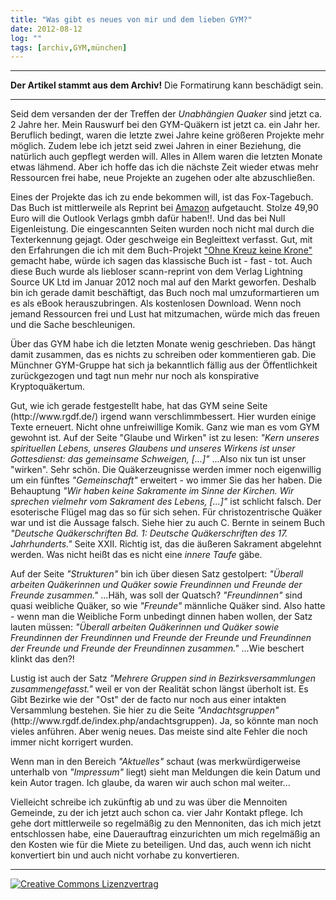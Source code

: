 ```yaml
---
title: "Was gibt es neues von mir und dem lieben GYM?"
date: 2012-08-12
log: ""
tags: [archiv,GYM,münchen]
---
```

<hr><b>Der Artikel stammt aus dem Archiv!</b> Die Formatirung kann beschädigt sein.<hr>
<p>Seid dem versanden der der Treffen der <i>Unabhängien Quaker</i> sind jetzt ca. 2 Jahre her. Mein Rauswurf bei den GYM-Quäkern ist jetzt ca. ein Jahr her. Beruflich bedingt, waren die letzte zwei Jahre keine größeren Projekte mehr möglich. Zudem lebe ich jetzt seid zwei Jahren in einer Beziehung, die natürlich auch gepflegt werden will. Alles in Allem waren die letzten Monate etwas lähmend. Aber ich hoffe das ich die nächste Zeit wieder etwas mehr Ressourcen frei habe, neue Projekte an zugehen oder alte abzuschließen.</p>
<!--break-->
<p>Eines der Projekte das ich zu ende bekommen will, ist das Fox-Tagebuch. Das Buch ist mittlerweile als Reprint bei <a href="http://www.amazon.de/George-Fox-Aufzeichnungen-Briefe-Qu%C3%A4kers/dp/3864033179/ref=cm_cr-mr-title">Amazon</a> aufgetaucht. Stolze 49,90 Euro will die Outlook Verlags gmbh dafür haben!!. Und das bei Null Eigenleistung. Die eingescannten Seiten wurden noch nicht mal durch die Texterkennung gejagt. Oder geschweige ein Begleittext verfasst. Gut, mit den Erfahrungen die ich mit dem Buch-Projekt <a href="http://www.amazon.de/Ohne-Kreuz-keine-Krone-Studienausgabe/dp/3839126088/">"Ohne Kreuz keine Krone"</a> gemacht habe, würde ich sagen das klassische Buch ist - fast - tot. Auch diese Buch wurde als liebloser scann-reprint von dem Verlag  Lightning Source UK Ltd im Januar 2012 noch mal auf den Markt geworfen. Deshalb bin ich gerade damit beschäftigt, das Buch noch mal umzuformartieren um es als eBook herauszubringen. Als kostenlosen Download. Wenn noch jemand Ressourcen frei und Lust hat mitzumachen, würde mich das freuen und die Sache beschleunigen.</p>

<p>Über das GYM habe ich die letzten Monate wenig geschrieben. Das hängt damit zusammen, das es nichts zu schreiben oder kommentieren gab. Die Münchner GYM-Gruppe hat sich ja bekanntlich fällig aus der Öffentlichkeit zurückgezogen und tagt nun mehr nur noch als konspirative Kryptoquäkertum. </p>

<p>Gut, wie ich gerade festgestellt habe, hat das GYM seine Seite (http://www.rgdf.de/) irgend wann verschlimmbessert. Hier wurden einige Texte erneuert. Nicht ohne unfreiwillige Komik. Ganz wie man es vom GYM gewohnt ist. Auf der Seite "Glaube und Wirken" ist zu lesen: <i>"Kern unseres spirituellen Lebens, unseres Glaubens und unseres Wirkens ist unser Gottesdienst:  das gemeinsame Schweigen, [...]"</i> ...Also nix tun ist unser "wirken". Sehr schön. Die Quäkerzeugnisse werden immer noch eigenwillig um ein fünftes <i>"Gemeinschaft"</i> erweitert - wo immer Sie das her haben. Die Behauptung <i>"Wir haben keine Sakramente im Sinne der Kirchen. Wir sprechen vielmehr vom Sakrament des Lebens, [...]"</i> ist schlicht falsch. Der esoterische Flügel mag das so für sich sehen. Für christozentrische Quäker war und ist die Aussage falsch. Siehe hier zu auch C. Bernte in seinem Buch <i>"Deutsche Quäkerschriften Bd. 1: Deutsche Quäkerschriften des 17. Jahrhunderts."</i> Seite XXII. Richtig ist, das die äußeren Sakrament abgelehnt werden. Was nicht heißt das es nicht eine <i>innere Taufe</i> gäbe.</p>

<p>Auf der Seite <i>"Strukturen"</i> bin ich über diesen Satz gestolpert: <i>"Überall arbeiten Quäkerinnen und Quäker sowie Freundinnen und Freunde der Freunde zusammen."</i> ...Häh, was soll der Quatsch? <i>"Freundinnen"</i> sind quasi weibliche Quäker, so wie <i>"Freunde"</i> männliche Quäker sind. Also hatte - wenn man die Weibliche Form unbedingt dinnen haben wollen, der Satz lauten müssen: <i>"Überall arbeiten Quäkerinnen und Quäker sowie Freundinnen der Freundinnen und Freunde der Freunde und Freundinnen der Freunde und Freunde der Freundinnen zusammen."</i> ...Wie beschert klinkt das den?! </p>

<p>Lustig ist auch der Satz <i>"Mehrere Gruppen sind in Bezirksversammlungen zusammengefasst."</i> weil er von  der Realität schon längst überholt ist. Es Gibt Bezirke wie der "Ost" der de facto nur noch aus einer intakten Versammlung bestehen. Sie hier zu die Seite <i>"Andachtsgruppen"</i> (http://www.rgdf.de/index.php/andachtsgruppen). Ja, so könnte man noch vieles anführen. Aber wenig neues. Das meiste sind alte Fehler die noch immer nicht korrigert wurden. </p>

<p>Wenn man in den Bereich <i>"Aktuelles"</i> schaut (was merkwürdigerweise unterhalb von <i>"Impressum"</i> liegt) sieht man Meldungen die kein Datum und kein Autor tragen. Ich glaube, da waren wir auch schon mal weiter...</p>

<p>Vielleicht schreibe ich zukünftig ab und zu was über die Mennoiten Gemeinde, zu der ich jetzt auch schon ca. vier Jahr Kontakt pflege. Ich gehe dort mittlerweile so regelmäßig zu den Mennoniten, das ich mich jetzt entschlossen habe, eine Dauerauftrag einzurichten um mich regelmäßig an den Kosten wie für die Miete zu beteiligen. Und das, auch wenn ich nicht konvertiert bin und auch nicht vorhabe zu konvertieren. </p>

<hr>
<a rel="license" href="http://creativecommons.org/licenses/by-sa/3.0/"><img alt="Creative Commons Lizenzvertrag" style="border-width:0" src="http://i.creativecommons.org/l/by-sa/3.0/88x31.png" /></a>
